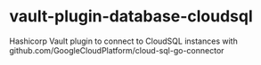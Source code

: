 # vault-plugin-database-cloudsql
Hashicorp Vault plugin to connect to CloudSQL instances with github.com/GoogleCloudPlatform/cloud-sql-go-connector
